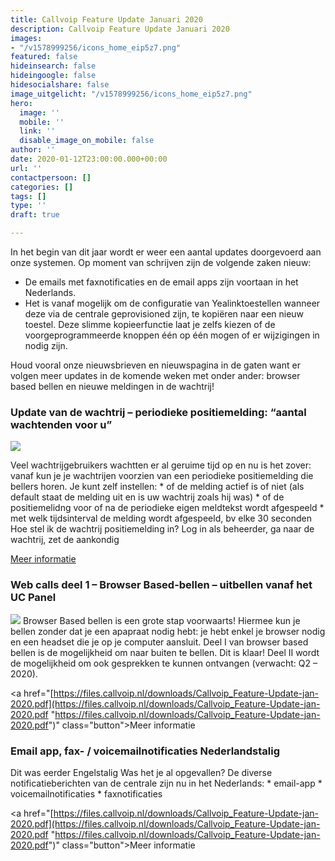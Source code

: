 ```yaml
---
title: Callvoip Feature Update Januari 2020
description: Callvoip Feature Update Januari 2020
images:
- "/v1578999256/icons_home_eip5z7.png"
featured: false
hideinsearch: false
hideingoogle: false
hidesocialshare: false
image_uitgelicht: "/v1578999256/icons_home_eip5z7.png"
hero:
  image: ''
  mobile: ''
  link: ''
  disable_image_on_mobile: false
author: ''
date: 2020-01-12T23:00:00.000+00:00
url: ''
contactpersoon: []
categories: []
tags: []
type: ''
draft: true

---
```

In het begin van dit jaar wordt er weer een aantal updates doorgevoerd aan onze systemen. Op moment van schrijven zijn de volgende zaken nieuw:

* De emails met faxnotificaties en de email apps zijn voortaan in het Nederlands.
* Het is vanaf mogelijk om de configuratie van Yealinktoestellen wanneer deze via de centrale geprovisioned zijn, te kopiëren naar een nieuw toestel. Deze slimme kopieerfunctie laat je zelfs kiezen of de voorgeprogrammeerde knoppen één op één mogen of er wijzigingen in nodig zijn.

Houd vooral onze nieuwsbrieven en nieuwspagina in de gaten want er volgen meer updates in de komende weken met onder ander: browser based bellen en nieuwe meldingen in de wachtrij!

### Update van de wachtrij – periodieke positiemelding: “aantal wachtenden voor u”

![](https://res.cloudinary.com/callvoip/image/upload/v1580375622/wachtrij_check_r4yl3w.png)

Veel wachtrijgebruikers wachtten er al geruime tijd op en nu is het zover: vanaf kun je je wachtrijen voorzien van een periodieke positiemelding die bellers horen. Je kunt zelf instellen: * of de melding actief is of niet (als default staat de melding uit en is uw wachtrij zoals hij was) * of de positiemelidng voor of na de periodieke eigen meldtekst wordt afgespeeld * met welk tijdsinterval de melding wordt afgespeeld, bv elke 30 seconden Hoe stel ik de wachtrij positiemelding in? Log in als beheerder, ga naar de wachtrij, zet de aankondig

<a href="https://files.callvoip.nl/downloads/Callvoip_Feature-Update-jan-2020.pdf" class="button">Meer informatie</a>

### Web calls deel 1 – Browser Based-bellen – uitbellen vanaf het UC Panel

![](https://res.cloudinary.com/callvoip/image/upload/v1580376222/bellen_check_dqz31n.png) Browser Based bellen is een grote stap voorwaarts! Hiermee kun je bellen zonder dat je een apapraat nodig hebt: je hebt enkel je browser nodig en een headset die je op je computer aansluit. Deel I van browser based bellen is de mogelijkheid om naar buiten te bellen. Dit is klaar! Deel II wordt de mogelijkheid om ook gesprekken te kunnen ontvangen (verwacht: Q2 – 2020).

<a href="[https://files.callvoip.nl/downloads/Callvoip_Feature-Update-jan-2020.pdf](https://files.callvoip.nl/downloads/Callvoip_Feature-Update-jan-2020.pdf "https://files.callvoip.nl/downloads/Callvoip_Feature-Update-jan-2020.pdf")" class="button">Meer informatie</a>

### Email app, fax- / voicemailnotificaties Nederlandstalig

Dit was eerder Engelstalig Was het je al opgevallen? De diverse notificatieberichten van de centrale zijn nu in het Nederlands: * email-app * voicemailnotificaties * faxnotificaties

<a href="[https://files.callvoip.nl/downloads/Callvoip_Feature-Update-jan-2020.pdf](https://files.callvoip.nl/downloads/Callvoip_Feature-Update-jan-2020.pdf "https://files.callvoip.nl/downloads/Callvoip_Feature-Update-jan-2020.pdf")" class="button">Meer informatie</a>